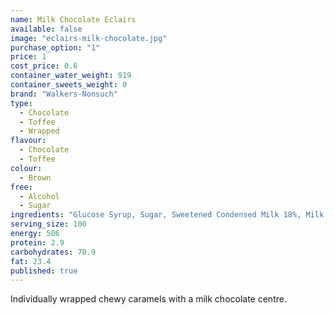 ```yaml
---
name: Milk Chocolate Eclairs
available: false
image: "eclairs-milk-chocolate.jpg"
purchase_option: "1"
price: 1
cost_price: 0.6
container_water_weight: 919
container_sweets_weight: 0
brand: "Walkers-Nonsuch"
type: 
  - Chocolate
  - Toffee
  - Wrapped
flavour: 
  - Chocolate
  - Toffee
colour: 
  - Brown
free: 
  - Alcohol
  - Sugar
ingredients: "Glucose Syrup, Sugar, Sweetened Condensed Milk 18%, Milk Chocolate 16% ((Cocoa Solids 35%, Milk Solids 14%), Sugar, Cocoa Mass 36%, Whole Milk Powder 15%, Soya Lecithin, Vanilline Flavour), Vegetable Oil (Palm Oil), Butter 4%, Salt, Molasses, Emulsifier (E471), Flavourings"
serving_size: 100
energy: 506
protein: 2.9
carbohydrates: 70.9
fat: 23.4
published: true
---
```

Individually wrapped chewy caramels with a milk chocolate centre.